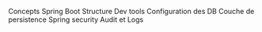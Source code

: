 Concepts
Spring Boot
Structure
Dev tools
Configuration des DB
Couche de persistence
Spring security
Audit et Logs
